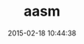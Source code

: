 ---
layout: post
title:  "aasm"
repo:   "aasm/aasm"
date:   2015-02-18 10:44:38
gemurl: https://github.com/aasm/aasm
---